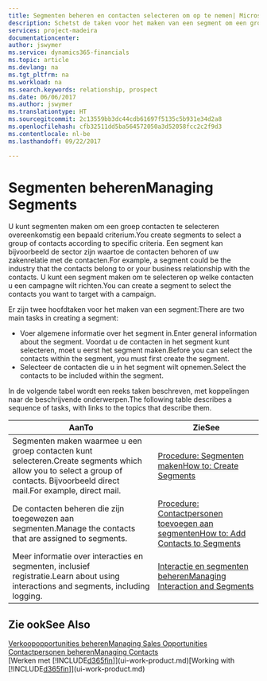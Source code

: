 ```yaml
---
title: Segmenten beheren en contacten selecteren om op te nemen| Microsoft Docs
description: Schetst de taken voor het maken van een segment om een groep contacten op basis van specifieke criteria te selecteren, bijvoorbeeld, contacten in een bepaalde branche waarop u zich wilt richten.
services: project-madeira
documentationcenter: 
author: jswymer
ms.service: dynamics365-financials
ms.topic: article
ms.devlang: na
ms.tgt_pltfrm: na
ms.workload: na
ms.search.keywords: relationship, prospect
ms.date: 06/06/2017
ms.author: jswymer
ms.translationtype: HT
ms.sourcegitcommit: 2c13559bb3dc44cdb61697f5135c5b931e34d2a8
ms.openlocfilehash: cfb32511dd5ba564572050a3d52058fcc2c2f9d3
ms.contentlocale: nl-be
ms.lasthandoff: 09/22/2017

---
```

# <a name="managing-segments"></a><span data-ttu-id="a484d-103">Segmenten beheren</span><span class="sxs-lookup"><span data-stu-id="a484d-103">Managing Segments</span></span>
<span data-ttu-id="a484d-104">U kunt segmenten maken om een groep contacten te selecteren overeenkomstig een bepaald criterium.</span><span class="sxs-lookup"><span data-stu-id="a484d-104">You create segments to select a group of contacts according to specific criteria.</span></span> <span data-ttu-id="a484d-105">Een segment kan bijvoorbeeld de sector zijn waartoe de contacten behoren of uw zakenrelatie met de contacten.</span><span class="sxs-lookup"><span data-stu-id="a484d-105">For example, a segment could be the industry that the contacts belong to or your business relationship with the contacts.</span></span> <span data-ttu-id="a484d-106">U kunt een segment maken om te selecteren op welke contacten u een campagne wilt richten.</span><span class="sxs-lookup"><span data-stu-id="a484d-106">You can create a segment to select the contacts you want to target with a campaign.</span></span>

<span data-ttu-id="a484d-107">Er zijn twee hoofdtaken voor het maken van een segment:</span><span class="sxs-lookup"><span data-stu-id="a484d-107">There are two main tasks in creating a segment:</span></span>

* <span data-ttu-id="a484d-108">Voer algemene informatie over het segment in.</span><span class="sxs-lookup"><span data-stu-id="a484d-108">Enter general information about the segment.</span></span> <span data-ttu-id="a484d-109">Voordat u de contacten in het segment kunt selecteren, moet u eerst het segment maken.</span><span class="sxs-lookup"><span data-stu-id="a484d-109">Before you can select the contacts within the segment, you must first create the segment.</span></span>
* <span data-ttu-id="a484d-110">Selecteer de contacten die u in het segment wilt opnemen.</span><span class="sxs-lookup"><span data-stu-id="a484d-110">Select the contacts to be included within the segment.</span></span>

<span data-ttu-id="a484d-111">In de volgende tabel wordt een reeks taken beschreven, met koppelingen naar de beschrijvende onderwerpen.</span><span class="sxs-lookup"><span data-stu-id="a484d-111">The following table describes a sequence of tasks, with links to the topics that describe them.</span></span> 

| <span data-ttu-id="a484d-112">Aan</span><span class="sxs-lookup"><span data-stu-id="a484d-112">To</span></span> | <span data-ttu-id="a484d-113">Zie</span><span class="sxs-lookup"><span data-stu-id="a484d-113">See</span></span> |
| --- | --- |
| <span data-ttu-id="a484d-114">Segmenten maken waarmee u een groep contacten kunt selecteren.</span><span class="sxs-lookup"><span data-stu-id="a484d-114">Create segments which allow you to select a group of contacts.</span></span> <span data-ttu-id="a484d-115">Bijvoorbeeld direct mail.</span><span class="sxs-lookup"><span data-stu-id="a484d-115">For example, direct mail.</span></span> |[<span data-ttu-id="a484d-116">Procedure: Segmenten maken</span><span class="sxs-lookup"><span data-stu-id="a484d-116">How to: Create Segments</span></span>](marketing-how-create-segment.md) |
| <span data-ttu-id="a484d-117">De contacten beheren die zijn toegewezen aan segmenten.</span><span class="sxs-lookup"><span data-stu-id="a484d-117">Manage the contacts that are assigned to segments.</span></span> |[<span data-ttu-id="a484d-118">Procedure: Contactpersonen toevoegen aan segmenten</span><span class="sxs-lookup"><span data-stu-id="a484d-118">How to: Add Contacts to Segments</span></span>](marketing-add-contact-segment.md) |
| <span data-ttu-id="a484d-119">Meer informatie over interacties en segmenten, inclusief registratie.</span><span class="sxs-lookup"><span data-stu-id="a484d-119">Learn about using interactions and segments, including logging.</span></span> |[<span data-ttu-id="a484d-120">Interactie en segmenten beheren</span><span class="sxs-lookup"><span data-stu-id="a484d-120">Managing Interaction and Segments</span></span>](marketing-interaction-segments.md) |

## <a name="see-also"></a><span data-ttu-id="a484d-121">Zie ook</span><span class="sxs-lookup"><span data-stu-id="a484d-121">See Also</span></span>
[<span data-ttu-id="a484d-122">Verkoopopportunities beheren</span><span class="sxs-lookup"><span data-stu-id="a484d-122">Managing Sales Opportunities</span></span>](marketing-manage-sales-opportunities.md)  
[<span data-ttu-id="a484d-123">Contactpersonen beheren</span><span class="sxs-lookup"><span data-stu-id="a484d-123">Managing Contacts</span></span>](marketing-contacts.md)  
<span data-ttu-id="a484d-124">[Werken met [!INCLUDE[d365fin](includes/d365fin_md.md)]](ui-work-product.md)</span><span class="sxs-lookup"><span data-stu-id="a484d-124">[Working with [!INCLUDE[d365fin](includes/d365fin_md.md)]](ui-work-product.md)</span></span>

